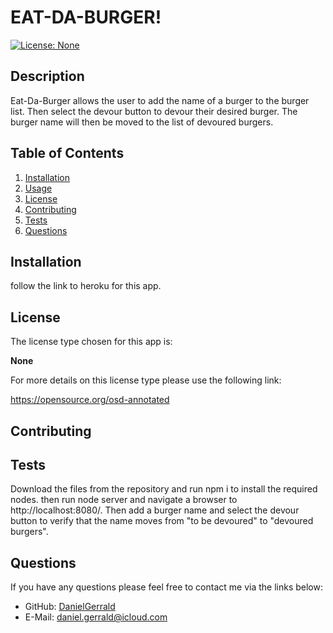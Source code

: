 # EAT-DA-BURGER!
  [![License: None](https://img.shields.io/badge/license-None-blue.svg)](https://opensource.org/osd-annotated)
  ## Description
  Eat-Da-Burger allows the user to add the name of a burger to the burger list. Then select the devour button to devour their desired burger. The burger name will then be moved to the list of devoured burgers.
  ## Table of Contents
  1. [Installation](#installation)
  2. [Usage](#usage)
  3. [License](#license)
  4. [Contributing](#contributing)
  5. [Tests](#tests)
  6. [Questions](#questions)
  ## Installation
  follow the link to heroku for this app.
  ## License
  The license type chosen for this app is:

  **None**
  
  For more details on this license type please use the following link: 

  https://opensource.org/osd-annotated
  ## Contributing
  
  ## Tests
  Download the files from the repository and run npm i to install the required nodes. then run node server and navigate a browser to http://localhost:8080/. Then add a burger name and select the devour button to verify that the name moves from "to be devoured" to "devoured burgers".
  ## Questions
  If you have any questions please feel free to contact me via the links below:
  * GitHub: [DanielGerrald](https://github.com/DanielGerrald)
  * E-Mail: daniel.gerrald@icloud.com